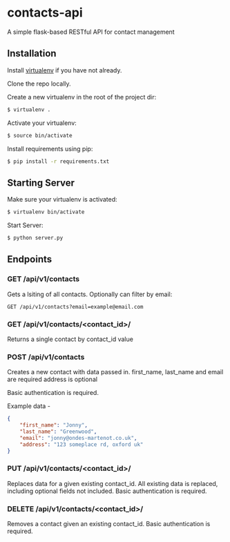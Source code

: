 # contacts-api 

A simple flask-based RESTful API for contact management

## Installation

Install [virtualenv](https://virtualenv.pypa.io/en/stable/installation/) if you have not already. 

Clone the repo locally. 

Create a new virtualenv in the root of the project dir:

```bash
$ virtualenv .
```

Activate your virtualenv:

```bash
$ source bin/activate
```

Install requirements using pip:

```bash
$ pip install -r requirements.txt
```

## Starting Server

Make sure your virtualenv is activated:

```bash
$ virtualenv bin/activate
```

Start Server:

```bash
$ python server.py
```

## Endpoints

### GET /api/v1/contacts

Gets a lsiting of all contacts. 
Optionally can filter by email:

```
GET /api/v1/contacts?email=example@email.com
```

### GET /api/v1/contacts/<contact_id>/

Returns a single contact by contact_id value

### POST /api/v1/contacts

Creates a new contact with data passed in.
first_name, last_name and email are required
address is optional

Basic authentication is required.

Example data - 

```json
{
    "first_name": "Jonny",
    "last_name": "Greenwood",
    "email": "jonny@ondes-martenot.co.uk",
    "address": "123 someplace rd, oxford uk"
}
```

### PUT /api/v1/contacts/<contact_id>/

Replaces data for a given existing contact_id.
All existing data is replaced, including optional fields not included. 
Basic authentication is required.

### DELETE /api/v1/contacts/<contact_id>/

Removes a contact given an existing contact_id.
Basic authentication is required.
